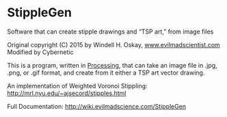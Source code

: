 # StippleGen
Software that can create stipple drawings and “TSP art,” from image files

Original copyright (C) 2015 by Windell H. Oskay, www.evilmadscientist.com
 Modified by Cybernetic
 
This is a program, written in [Processing](https://www.processing.org), that can take an image file in .jpg, .png, or .gif format, and create from it either a TSP art vector drawing.

An implementation of Weighted Voronoi Stippling:
http://mrl.nyu.edu/~ajsecord/stipples.html



Full Documentation: http://wiki.evilmadscience.com/StippleGen
